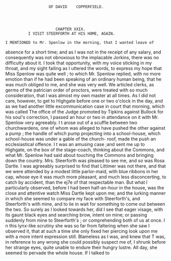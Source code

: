                        OF DAVID    COPPERFIELD.




                          CHAPTER XXIX.
              I VISIT STEERFORTH AT HIS HOME, AGAIN.

    I MENTIONED to Mr. Spenlow in the morning, that I wanted leave of
absence for a short time; and as I was not in the receipt of any salary,
and consequently was not obnoxious to the implacable Jorkins, there was
no difficulty about it. I took that opportunity, with my voice sticking in
my throat, and my sight failing as I uttered the words, to express my hope
that Miss Spenlow was quite well ; to which Mr. Spenlow replied, with no
more emotion than if he had been speaking of an ordinary human being,
that he was much obliged to me, and she was very well.
    We articled clerks, as germs of the patrician order of proctors, were
treated with so much consideration, that I was almost my own master at
all times. As I did not care, however, to get to Highgate before one or
two o'clock in the day, and as we had another little excommunication case
in court that morning, which was called The office of the Judge promoted
by Tipkins against Bullock for his soul's correction, I passed an hour or
two in attendance on it with Mr. Spenlow very agreeably. I t arose out of
a scuffle between two churchwardens, one of whom was alleged to have
pushed the other against a pump ; the handle of which pump projecting
into a school-house, which school-house was under a gable of the church-
roof, made the push an ecclesiastical offence. I t was an amusing case ;and
sent me up to Highgate, on the box of the stage-coach, thinking about the
Commons, and what Mr. Spenlow had said about touching the Commons
and bringing down the country.
    Mrs. Steerforth was pleased to see me, and so was Rosa Dartle.
I was agreeably surprised to find that Littimer was not there, and that we
were attended by a modest little parlor-maid, with blue ribbons in her cap,
whose eye it was much more pleasant, and much less disconcerting, to
catch by accident, than the ej7e of that respectable man. But what I
particularly observed, before I had been half-an-hour in the house, was the
close and attentive watch Miss Dartle kept upon me; and the lurking
manner in which she seemed to compare my face with Steerforth's, and
 Steerforth's with mine, and to lie in wait for something to come out
between the two. So surely as I looked towards her, did I see that eager
visage, with its gaunt black eyes and searching brow, intent on mine; or
passing suddenly from mine to Steerforth's ; or comprehending both of
us at once. I n this lynx-like scrutiny she was so far from faltering
when she saw I observed it, that at such a time she only fixed her piercing
look upon me with a more intent expression still. Blameless as I was, and
knew that T was, in reference to any wrong she could possibly suspect me
 of, I shrunk before her strange eyes, quite unable to endure their
 hungry lustre.
    All day, she seemed to pervade the whole house. If I talked to
